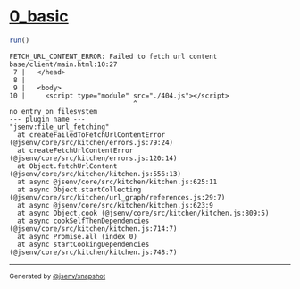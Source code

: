 # [0_basic](../../script_module_not_found_build.test.mjs#L22)

```js
run()
```

```console
FETCH_URL_CONTENT_ERROR: Failed to fetch url content
base/client/main.html:10:27
 7 |   </head>
 8 | 
 9 |   <body>
10 |     <script type="module" src="./404.js"></script>
                               ^
no entry on filesystem
--- plugin name ---
"jsenv:file_url_fetching"
  at createFailedToFetchUrlContentError (@jsenv/core/src/kitchen/errors.js:79:24)
  at createFetchUrlContentError (@jsenv/core/src/kitchen/errors.js:120:14)
  at Object.fetchUrlContent (@jsenv/core/src/kitchen/kitchen.js:556:13)
  at async @jsenv/core/src/kitchen/kitchen.js:625:11
  at async Object.startCollecting (@jsenv/core/src/kitchen/url_graph/references.js:29:7)
  at async @jsenv/core/src/kitchen/kitchen.js:623:9
  at async Object.cook (@jsenv/core/src/kitchen/kitchen.js:809:5)
  at async cookSelfThenDependencies (@jsenv/core/src/kitchen/kitchen.js:714:7)
  at async Promise.all (index 0)
  at async startCookingDependencies (@jsenv/core/src/kitchen/kitchen.js:748:7)
```

---

<sub>
  Generated by <a href="https://github.com/jsenv/core/tree/main/packages/tooling/snapshot">@jsenv/snapshot</a>
</sub>

